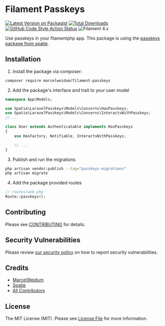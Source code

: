 # Filament Passkeys

[![Latest Version on Packagist](https://img.shields.io/packagist/v/marcelweidum/filament-passkeys.svg?style=flat-square)](https://packagist.org/packages/marcelweidum/filament-passkeys)
[![Total Downloads](https://img.shields.io/packagist/dt/marcelweidum/filament-passkeys.svg?style=flat-square)](https://packagist.org/packages/marcelweidum/filament-passkeys)
[![GitHub Code Style Action Status](https://img.shields.io/github/actions/workflow/status/marcelweidum/filament-passkeys/fix-php-code-style-issues.yml?branch=main&label=code%20style&style=flat-square)](https://github.com/marcelweidum/filament-passkeys/actions?query=workflow%3A"Fix+PHP+code+styling"+branch%3Amain)
![Filament 4.x](https://img.shields.io/badge/Filament-4.x-007ec6?style=flat-square)

Use passkeys in your filamentphp app.
This package is using the [passkeys package from spatie](https://spatie.be/docs/laravel-passkeys).

## Installation

1. Install the package via composer:

```bash
composer require marcelweidum/filament-passkeys
```

2. Add the package's interface and trait to your user model

```php
namespace App\Models;

use Spatie\LaravelPasskeys\Models\Concerns\HasPasskeys;
use Spatie\LaravelPasskeys\Models\Concerns\InteractsWithPasskeys;
// ...

class User extends Authenticatable implements HasPasskeys
{
    use HasFactory, Notifiable, InteractsWithPasskeys;

    // ... 
}
```

3. Publish and run the migrations

```bash
php artisan vendor:publish --tag="passkeys-migrations"
php artisan migrate
```

4. Add the package provided routes

```php
// routes/web.php
Route::passkeys();
```

## Contributing

Please see [CONTRIBUTING](.github/CONTRIBUTING.md) for details.

## Security Vulnerabilities

Please review [our security policy](../../security/policy) on how to report security vulnerabilities.

## Credits

- [MarcelWeidum](https://github.com/MarcelWeidum)
- [Spatie](https://github.com/spatie)
- [All Contributors](../../contributors)

## License

The MIT License (MIT). Please see [License File](LICENSE.md) for more information.
